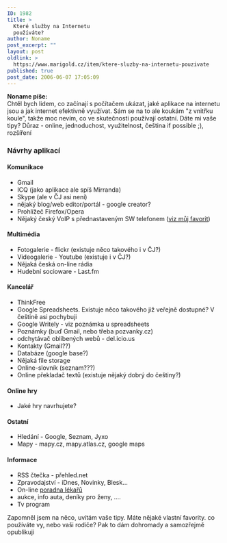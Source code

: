 ```yaml
---
ID: 1982
title: >
  Které služby na Internetu
  používáte?
author: Noname
post_excerpt: ""
layout: post
oldlink: >
  https://www.marigold.cz/item/ktere-sluzby-na-internetu-pouzivate
published: true
post_date: 2006-06-07 17:05:09
---
```

<p><strong>Noname píše:</strong><br />
Chtěl bych lidem, co začínají s počítačem ukázat, jaké aplikace na internetu jsou a jak internet efektivně využívat. Sám se na to ale koukám "z vnitřku koule", takže moc nevím, co ve skutečnosti používají ostatní. Dáte mi vaše tipy? Důraz - online, jednoduchost, využitelnost, čeština if possible ;), rozšíření</p>

<h3>Návrhy aplikací</h3>
<h4>Komunikace</h4>
<ul>
<li>Gmail</li>
<li>ICQ (jako aplikace ale spíš Mirranda)</li>
<li>Skype (ale v ČJ asi není)</li>
<li>nějaký blog/web editor/portál - google creator?</li>
<li>Prohlížeč Firefox/Opera</li>
<li>Nějaký český VoIP s přednastaveným SW telefonem (<a href="http://sipy.cz/softphones.do">viz můj favorit</a>)</li>
</ul>
<h4>Multimédia</h4>
<ul>
<li>Fotogalerie - flickr (existuje něco takového i v ČJ?)</li>
<li>Videogalerie - Youtube (existuje i v ČJ?)</li>
<li>Nějaká česká on-line rádia</li>
<li>Hudební socioware - Last.fm</li>
</ul>
<h4>Kancelář</h4>
<ul>
<li>ThinkFree</li>
<li>Google Spreadsheets. Existuje něco takového již veřejně dostupné? V češtině asi pochybuji</li>
<li>Google Writely - viz poznámka u spreadsheets</li>
<li>Poznámky (buď Gmail, nebo třeba pozvanky.cz)</li>
<li>odchytávač oblíbených webů - del.icio.us</li>
<li>Kontakty (Gmail??)</li>
<li>Databáze (google base?)</li>
<li>Nějaká file storage</li>
<li>Online-slovník (seznam???)</li>
<li>Online překladač textů (existuje nějaký dobrý do češtiny?)</li>
</ul>
<h4>Online hry</h4>
<ul>
<li>Jaké hry navrhujete?</li>
</ul>
<h4>Ostatní</h4>
<ul>
<li>Hledání - Google, Seznam, Jyxo</li>
<li>Mapy - mapy.cz, mapy.atlas.cz, google maps</li>
</ul>
<h4>Informace</h4>
<ul>
<li>RSS čtečka - přehled.net</li>
<li>Zpravodajství - iDnes, Novinky, Blesk...</li>
<li>On-line <a href="http://zdravi.idnes.cz/alt_medicina.asp?y=zdravih/poradny.htm">poradna lékařů</a></li>
<li>aukce, info auta, deníky pro ženy, ....</li>
<li>Tv program</li>
</ul>
<p>Zapomněl jsem na něco, uvítám vaše tipy. Máte nějaké vlastní favority. co používáte vy, nebo vaši rodiče? Pak to dám dohromady a samozřejmě opublikuji</p>
